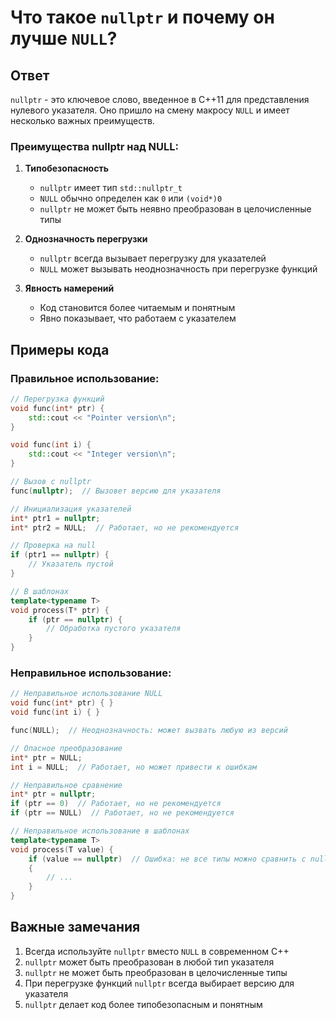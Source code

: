 # Что такое `nullptr` и почему он лучше `NULL`?

## Ответ
`nullptr` - это ключевое слово, введенное в C++11 для представления нулевого указателя. Оно пришло на смену макросу `NULL` и имеет несколько важных преимуществ.

### Преимущества nullptr над NULL:

1. **Типобезопасность**
   - `nullptr` имеет тип `std::nullptr_t`
   - `NULL` обычно определен как `0` или `(void*)0`
   - `nullptr` не может быть неявно преобразован в целочисленные типы

2. **Однозначность перегрузки**
   - `nullptr` всегда вызывает перегрузку для указателей
   - `NULL` может вызывать неоднозначность при перегрузке функций

3. **Явность намерений**
   - Код становится более читаемым и понятным
   - Явно показывает, что работаем с указателем

## Примеры кода

### Правильное использование:

```cpp
// Перегрузка функций
void func(int* ptr) {
    std::cout << "Pointer version\n";
}

void func(int i) {
    std::cout << "Integer version\n";
}

// Вызов с nullptr
func(nullptr);  // Вызовет версию для указателя

// Инициализация указателей
int* ptr1 = nullptr;
int* ptr2 = NULL;  // Работает, но не рекомендуется

// Проверка на null
if (ptr1 == nullptr) {
    // Указатель пустой
}

// В шаблонах
template<typename T>
void process(T* ptr) {
    if (ptr == nullptr) {
        // Обработка пустого указателя
    }
}
```

### Неправильное использование:

```cpp
// Неправильное использование NULL
void func(int* ptr) { }
void func(int i) { }

func(NULL);  // Неоднозначность: может вызвать любую из версий

// Опасное преобразование
int* ptr = NULL;
int i = NULL;  // Работает, но может привести к ошибкам

// Неправильное сравнение
int* ptr = nullptr;
if (ptr == 0)  // Работает, но не рекомендуется
if (ptr == NULL)  // Работает, но не рекомендуется

// Неправильное использование в шаблонах
template<typename T>
void process(T value) {
    if (value == nullptr)  // Ошибка: не все типы можно сравнить с nullptr
    {
        // ...
    }
}
```

## Важные замечания
1. Всегда используйте `nullptr` вместо `NULL` в современном C++
2. `nullptr` может быть преобразован в любой тип указателя
3. `nullptr` не может быть преобразован в целочисленные типы
4. При перегрузке функций `nullptr` всегда выбирает версию для указателя
5. `nullptr` делает код более типобезопасным и понятным 
